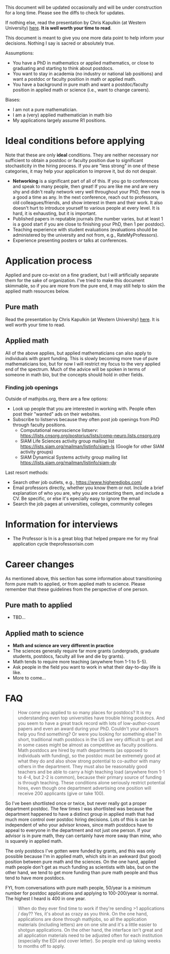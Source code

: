 This document will be updated occasionally and will be under construction for a long time. Please see the diffs to check for updates.

If nothing else, read the presentation by Chris Kapulkin (at Western University) [here](https://www.math.uwo.ca/faculty/kapulkin/notes/academic-jobs-Western-September-2018.pdf). **It is well worth your time to read**.

This document is meant to give you one more data point to help inform your decisions. Nothing I say is sacred or absolutely true.

Assumptions:
* You have a PhD in mathematics or applied mathematics, or close to graduating and starting to think about postdocs.
* You want to stay in academia (no industry or national lab positions) and want a postdoc or faculty position in math or applied math.
* You have a background in pure math and want a postdoc/faculty position in applied math or science (i.e., want to change careers).

Biases:
* I am not a pure mathematician.
* I am a (very) applied mathematician in math bio
* My applications largely assume R1 positions.

# Ideal conditions before applying

Note that these are only **ideal** conditions. They are neither necessary nor sufficient to obtain a postdoc or faculty position due to significant stochasticity in the hiring process. If you are "less strong" in one of these categories, it may help your application to improve it, but do not despair.
* **Networking** is a significant part of all of this. If you go to conferences and speak to many people, then great! If you are like me and are very shy and didn't really network very well throughout your PhD, then now is a good a time as any. In the next conference, reach out to professors, old colleagues/friends, and show interest in them and their work. It also doesn't hurt to introduce yourself to various people at every level. It is hard, it is exhausting, but it is important.
* Published papers in reputable journals (the number varies, but at least 1 is a good start if you are close to finishing your PhD, then 1 per postdoc).
* Teaching experience with student evaluations (evaluations should be administered by the university and not from, e.g., RateMyProfessors).
* Experience presenting posters or talks at conferences.

# Application process

Applied and pure co-exist on a fine gradient, but I will artificially separate them for the sake of organization. I've tried to make this document skimmable, so if you are more from the pure end, it may still help to skim the applied math resources below.

## Pure math

Read the presentation by Chris Kapulkin (at Western University) [here](https://www.math.uwo.ca/faculty/kapulkin/notes/academic-jobs-Western-September-2018.pdf). It is well worth your time to read.

## Applied math

All of the above applies, but applied mathematicians can also apply to individuals with grant funding. This is slowly becoming more true of pure mathematicians too, but for now I will restrict my focus to the very applied end of the spectrum. Much of the advice will be spoken in terms of someone in math bio, but the concepts should hold in other fields.

### Finding job openings

Outside of mathjobs.org, there are a few options:
* Look up people that you are interested in working with. People often post their "wanted" ads on their websites.
* Subscribe to listservs because they often post job openings from PhD through faculty positions.
  * Computational neuroscience listserv: https://lists.cnsorg.org/postorius/lists/comp-neuro.lists.cnsorg.org
  * SIAM Life Sciences activity group mailing list https://lists.siam.org/mailman/listinfo/siam-ls (Google for other SIAM activity groups)
  * SIAM Dynamical Systems activity group mailing list https://lists.siam.org/mailman/listinfo/siam-dy

Last resort methods:
* Search other job outlets, e.g., https://www.higheredjobs.com/
* Email professors directly, whether you know them or not. Include a brief explanation of who you are, why you are contacting them, and include a CV. Be specific, or else it's epecially easy to ignore the email
* Search the job pages at universities, colleges, community colleges

# Information for interviews

* The Professor is In is a great blog that helped prepare me for my final application cycle theprofessorisin.com

# Career changes
As mentioned above, this section has some information about transitioning form pure math to applied, or from applied math to science. Please remember that these guidelines from the perspective of one person.

## Pure math to applied

* TBD...

## Applied math to science

* **Math and science are very different in practice**
 * The sciences generally require far more grants (undergrads, graduate students, postdocs, faculty all live and die by grants).
 * Math tends to require more teaching (anywhere from 1-1 to 5-5).
* Ask people in the field you want to work in what their day-to-day life is like.
* More to come...

# FAQ

> How come you applied to so many places for postdocs? It is my understanding even top universities have trouble hiring postdocs. And you seem to have a great track record with lots of low-author-count papers and even an award during your PhD. Couldn't your advisors help you find something? Or were you looking for something else?
In short, traditional math postdocs in the US are very difficult to get and in some cases might be almost as competitive as faculty positions. Math postdocs are hired by math departments (as opposed to individuals with funding), so the postdoc must be extremely good at what they do and also show strong potential to co-author with many others in the department. They must also be reasonably good teachers and be able to carry a high teaching load (anywhere from 1-1 to 4-4, but 2-2 is common), because their primary source of funding is through teaching. These conditions alone seriously restrict potential hires, even though one department advertising one position will receive 200 applicants (give or take 100).

So I've been shortlisted once or twice, but never really got a proper department postdoc. The few times I was shortlisted was because the department happened to have a distinct group in applied math that had much more control over postdoc hiring decisions. Lots of this is can be independent of who your advisor knows, since math postdocs have to appeal to everyone in the department and not just one person. If your advisor is in pure math, they can certainly have more sway than mine, who is squarely in applied math.

The only postdocs I've gotten were funded by grants, and this was only possible because I'm in applied math, which sits in an awkward (but good) position between pure math and the sciences. On the one hand, applied math people don't get as much funding as scientists with labs, but on the other hand, we tend to get more funding than pure math people and thus tend to have more postdocs.

FYI, from conversations with pure math people, 50/year is a minimum number for postdoc applications and applying to 100-200/year is normal. The highest I heard is 400 in one year.

> When do they ever find time to work if they're sending >1 applications / day??
Yes, it's about as crazy as you think. On the one hand, applications are done through mathjobs, so all the application materials (including letters) are on one site and it's a little easier to shotgun applications. On the other hand, the interface isn't great and all application materials need to be adjusted often for each institution (especially the EDI and cover letter). So people end up taking weeks to months off to apply.


